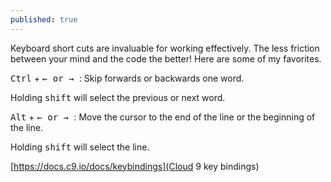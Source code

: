 ```yaml
---
published: true
---
```

Keyboard short cuts are invaluable for working effectively. The less friction between your mind and the code the better! Here are some of my favorites.

<kbd>Ctrl</kbd> + <kbd>&larr; or &rarr; </kbd>: Skip forwards or backwards one word.

Holding <kbd>shift</kbd> will select the previous or next word.

<kbd>Alt</kbd> + <kbd>&larr; or &rarr; </kbd>: Move the cursor to the end of the line or the beginning of the line.

Holding <kbd>shift</kbd> will select the line.

[https://docs.c9.io/docs/keybindings](Cloud 9 key bindings)
